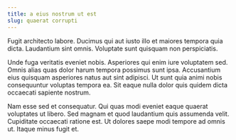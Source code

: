 ```yaml
---
title: a eius nostrum ut est
slug: quaerat corrupti
---
```


Fugit architecto labore. Ducimus qui aut iusto illo et maiores tempora quia dicta. Laudantium sint omnis. Voluptate sunt quisquam non perspiciatis.

Unde fuga veritatis eveniet nobis. Asperiores qui enim iure voluptatem sed. Omnis alias quas dolor harum tempora possimus sunt ipsa. Accusantium eius quisquam asperiores natus aut sint adipisci. Ut sunt quia animi nobis consequuntur voluptas tempora ea. Sit eaque nulla dolor quis quidem dicta occaecati sapiente nostrum.

Nam esse sed et consequatur. Qui quas modi eveniet eaque quaerat voluptates ut libero. Sed magnam et quod laudantium quis assumenda velit. Cupiditate occaecati ratione est. Ut dolores saepe modi tempore ad omnis ut. Itaque minus fugit et.
